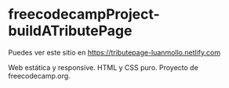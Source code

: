 # freecodecampProject-buildATributePage

Puedes ver este sitio en https://tributepage-luanmollo.netlify.com

Web estática y responsive. HTML y CSS puro. Proyecto de freecodecamp.org.
